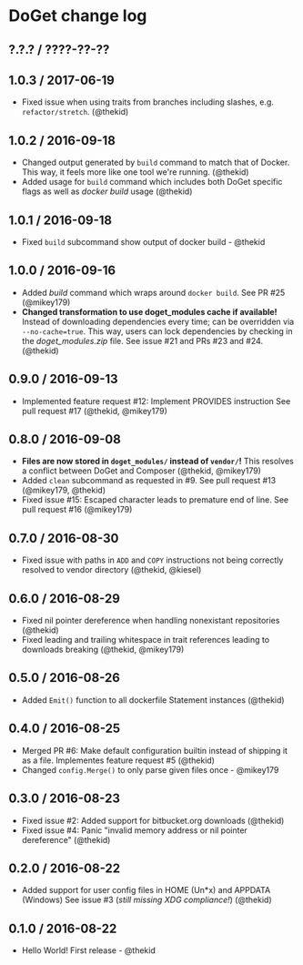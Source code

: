 DoGet change log
================

## ?.?.? / ????-??-??

## 1.0.3 / 2017-06-19

* Fixed issue when using traits from branches including slashes, e.g.
  `refactor/stretch`.
  (@thekid)

## 1.0.2 / 2016-09-18

* Changed output generated by `build` command to match that of Docker.
  This way, it feels more like one tool we're running.
  (@thekid)
* Added usage for `build` command which includes both DoGet specific
  flags as well as *docker build* usage
  (@thekid)

## 1.0.1 / 2016-09-18

* Fixed `build` subcommand show output of docker build - @thekid

## 1.0.0 / 2016-09-16

* Added *build* command which wraps around `docker build`. See PR #25
  (@mikey179)
* **Changed transformation to use doget_modules cache if available!**
  Instead of downloading dependencies every time; can be overridden via
  `--no-cache=true`. This way, users can lock dependencies by checking
  in the *doget_modules.zip* file. See issue #21 and PRs #23 and #24.
  (@thekid)

## 0.9.0 / 2016-09-13

* Implemented feature request #12: Implement PROVIDES instruction
  See pull request #17
  (@thekid, @mikey179)

## 0.8.0 / 2016-09-08

* **Files are now stored in `doget_modules/` instead of `vendor/`!**
  This resolves a conflict between DoGet and Composer
  (@thekid, @mikey179)
* Added `clean` subcommand as requested in #9. See pull request #13
  (@mikey179, @thekid)
* Fixed issue #15: Escaped character leads to premature end of line.
  See pull request #16
  (@mikey179)

## 0.7.0 / 2016-08-30

* Fixed issue with paths in `ADD` and `COPY` instructions not being
  correctly resolved to vendor directory
  (@thekid, @kiesel)

## 0.6.0 / 2016-08-29

* Fixed nil pointer dereference when handling nonexistant repositories
  (@thekid)
* Fixed leading and trailing whitespace in trait references leading to
  downloads breaking
  (@thekid, @mikey179)

## 0.5.0 / 2016-08-26

* Added `Emit()` function to all dockerfile Statement instances
  (@thekid)

## 0.4.0 / 2016-08-25

* Merged PR #6: Make default configuration builtin instead of shipping it as 
  a file. Implementes feature request #5
  (@thekid)
* Changed `config.Merge()` to only parse given files once - @mikey179 

## 0.3.0 / 2016-08-23

* Fixed issue #2: Added support for bitbucket.org downloads
  (@thekid)
* Fixed issue #4: Panic "invalid memory address or nil pointer dereference"
  (@thekid)

## 0.2.0 / 2016-08-22

* Added support for user config files in HOME (Un*x) and APPDATA (Windows)
  See issue #3 (*still missing XDG compliance!*)
  (@thekid)

## 0.1.0 / 2016-08-22

* Hello World! First release - @thekid